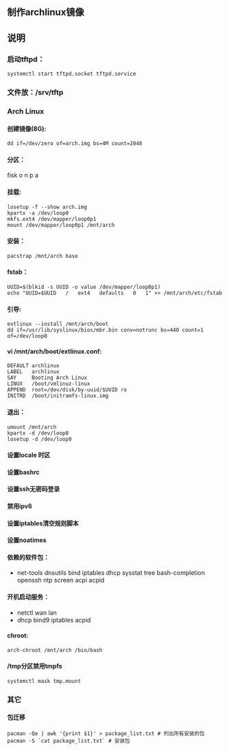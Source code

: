制作archlinux镜像
--------------------------

## 说明
### 启动tftpd：
    systemctl start tftpd.socket tftpd.service
### 文件放：/srv/tftp


### Arch Linux

#### 创建镜像(8G):
    dd if=/dev/zero of=arch.img bs=4M count=2048

#### 分区：
fisk 
o n p a

#### 挂载:
	losetup -f --show arch.img
	kpartx -a /dev/loop0
	mkfs.ext4 /dev/mapper/loop0p1
	mount /dev/mapper/loop0p1 /mnt/arch

#### 安装：
	pacstrap /mnt/arch base

#### fstab：
	UUID=$(blkid -s UUID -o value /dev/mapper/loop0p1)
	echo "UUID=$UUID   /   ext4   defaults   0   1" >> /mnt/arch/etc/fstab

#### 引导:
	extlinux --install /mnt/arch/boot
	dd if=/usr/lib/syslinux/bios/mbr.bin conv=notrunc bs=440 count=1 of=/dev/loop0

#### vi /mnt/arch/boot/extlinux.conf:
	DEFAULT archlinux
	LABEL   archlinux
	SAY     Booting Arch Linux
	LINUX   /boot/vmlinuz-linux
	APPEND  root=/dev/disk/by-uuid/$UUID ro
	INITRD  /boot/initramfs-linux.img


#### 退出：
	umount /mnt/arch
	kpartx -d /dev/loop0
	losetup -d /dev/loop0

#### 设置locale 时区
#### 设置bashrc
#### 设置ssh无密码登录
#### 禁用ipv6
#### 设置iptables清空规则脚本
#### 设置noatimes

#### 依赖的软件包：
 * net-tools dnsutils bind iptables dhcp sysstat tree bash-completion openssh ntp screen acpi acpid


#### 开机启动服务：
 * netctl wan lan
 * dhcp bind9 iptables acpid


#### chroot:
    arch-chroot /mnt/arch /bin/bash


#### /tmp分区禁用tmpfs
    systemctl mask tmp.mount



### 其它

#### 包迁移
	pacman -Qe | awk '{print $1}' > package_list.txt # 列出所有安装的包
	pacman -S `cat package_list.txt` # 安装包
